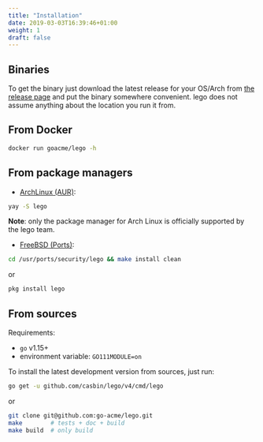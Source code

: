 ```yaml
---
title: "Installation"
date: 2019-03-03T16:39:46+01:00
weight: 1
draft: false
---
```


## Binaries

To get the binary just download the latest release for your OS/Arch from [the release page](https://github.com/go-acme/lego/releases) and put the binary somewhere convenient.
lego does not assume anything about the location you run it from.

## From Docker

```bash
docker run goacme/lego -h
```

## From package managers

- [ArchLinux (AUR)](https://aur.archlinux.org/packages/lego):

```bash
yay -S lego
```

**Note**: only the package manager for Arch Linux is officially supported by the lego team.

- [FreeBSD (Ports)](https://www.freshports.org/security/lego):

```bash
cd /usr/ports/security/lego && make install clean
```

or

```bash
pkg install lego
```

## From sources

Requirements:

- `go` v1.15+
- environment variable: `GO111MODULE=on`

To install the latest development version from sources, just run:

```bash
go get -u github.com/casbin/lego/v4/cmd/lego
```

or

```bash
git clone git@github.com:go-acme/lego.git
make        # tests + doc + build
make build  # only build
```
